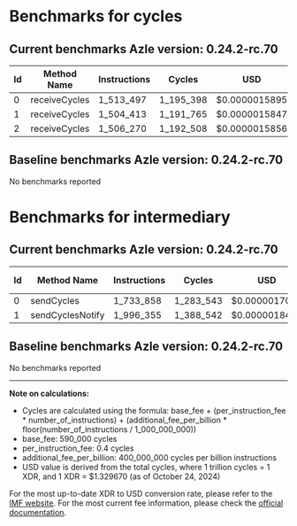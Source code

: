 # Benchmarks for cycles

## Current benchmarks Azle version: 0.24.2-rc.70

| Id  | Method Name   | Instructions | Cycles    | USD           | USD/Million Calls |
| --- | ------------- | ------------ | --------- | ------------- | ----------------- |
| 0   | receiveCycles | 1_513_497    | 1_195_398 | $0.0000015895 | $1.58             |
| 1   | receiveCycles | 1_504_413    | 1_191_765 | $0.0000015847 | $1.58             |
| 2   | receiveCycles | 1_506_270    | 1_192_508 | $0.0000015856 | $1.58             |

## Baseline benchmarks Azle version: 0.24.2-rc.70

No benchmarks reported

# Benchmarks for intermediary

## Current benchmarks Azle version: 0.24.2-rc.70

| Id  | Method Name      | Instructions | Cycles    | USD           | USD/Million Calls |
| --- | ---------------- | ------------ | --------- | ------------- | ----------------- |
| 0   | sendCycles       | 1_733_858    | 1_283_543 | $0.0000017067 | $1.70             |
| 1   | sendCyclesNotify | 1_996_355    | 1_388_542 | $0.0000018463 | $1.84             |

## Baseline benchmarks Azle version: 0.24.2-rc.70

No benchmarks reported

---

**Note on calculations:**

-   Cycles are calculated using the formula: base_fee + (per_instruction_fee \* number_of_instructions) + (additional_fee_per_billion \* floor(number_of_instructions / 1_000_000_000))
-   base_fee: 590_000 cycles
-   per_instruction_fee: 0.4 cycles
-   additional_fee_per_billion: 400_000_000 cycles per billion instructions
-   USD value is derived from the total cycles, where 1 trillion cycles = 1 XDR, and 1 XDR = $1.329670 (as of October 24, 2024)

For the most up-to-date XDR to USD conversion rate, please refer to the [IMF website](https://www.imf.org/external/np/fin/data/rms_sdrv.aspx).
For the most current fee information, please check the [official documentation](https://internetcomputer.org/docs/current/developer-docs/gas-cost#execution).
